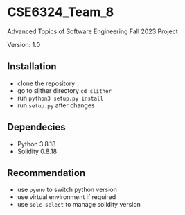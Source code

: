 # CSE6324_Team_8
Advanced Topics of Software Engineering Fall 2023 Project

Version: 1.0

## Installation

* clone the repository
* go to slither directory `cd slither`
* run `python3 setup.py install`
* run `setup.py` after changes

## Dependecies

* Python 3.8.18
* Solidity 0.8.18

## Recommendation

* use `pyenv` to switch python version
* use virtual environment if required
* use `solc-select` to manage solidity version 
